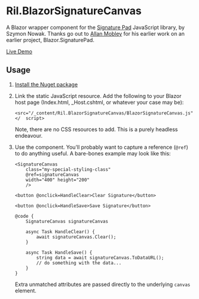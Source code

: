 # Ril.BlazorSignatureCanvas
A Blazor wrapper component for the [Signature Pad](https://github.com/szimek/signature_pad) JavaScript library, by Szymon Nowak. Thanks go out to [Allan Mobley](https://github.com/allan-mobley-jr) for his earlier work on an earlier project, Blazor.SignaturePad. 

[Live Demo](https://resourceware.github.io/Ril.BlazorSignatureCanvas/)

## Usage

1. [Install the Nuget package](https://www.nuget.org/packages/Ril.BlazorSignatureCanvas)

2. Link the static JavaScript resource. Add the following to your Blazor host page (Index.html, _Host.cshtml, or whatever your case may be): 
    ```
    <src="/_content/Ril.BlazorSignatureCanvas/BlazorSignatureCanvas.js"></  script>
    ```
    Note, there are no CSS resources to add. This is a purely headless endeavour.

3. Use the component. You'll probably want to capture a reference (<code>@ref</code>) to do anything useful. A bare-bones example may look like this:
    ```
    <SignatureCanvas
        class="my-special-styling-class"
        @ref=signatureCanvas
        width="400" height="200"
        />

    <button @onclick=HandleClear>Clear Signature</button>

    <button @onclick=HandleSave>Save Signature</button>

    @code {
        SignatureCanvas signatureCanvas

        async Task HandleClear() {
            await signatureCanvas.Clear();
        }

        async Task HandleSave() {
            string data = await signatureCanvas.ToDataURL();
            // do something with the data...
        }
    }
    ```
    Extra unmatched attributes are passed directly to the underlying <code>canvas</code> element.


